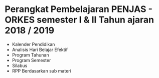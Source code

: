 # Perangkat Pembelajaran PENJAS - ORKES semester I & II Tahun ajaran 2018 / 2019

  - Kalender Pendidikan
  - Analisis Hari Belajar Efektif
  - Program Tahunan
  - Program Semester
  - Silabus
  - RPP Berdasarkan sub materi
